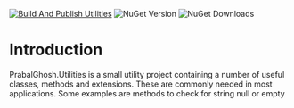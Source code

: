 [![Build And Publish Utilities](https://github.com/ghosh9691/Utilities/actions/workflows/buildandpublish.yml/badge.svg)](https://github.com/ghosh9691/Utilities/actions/workflows/buildandpublish.yml) ![NuGet Version](https://img.shields.io/nuget/v/PrabalGhosh.Utilities)
 ![NuGet Downloads](https://img.shields.io/nuget/dt/PrabalGhosh.Utilities)


# Introduction 
PrabalGhosh.Utilities is a small utility project containing a number of useful classes, methods and extensions. These are commonly needed in most applications. Some examples are methods to check for string null or empty 

